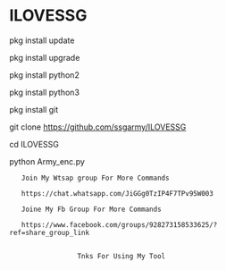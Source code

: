 # ILOVESSG 

pkg install update

pkg install upgrade

pkg install python2

pkg install python3

pkg install git 

git clone https://github.com/ssgarmy/ILOVESSG

cd ILOVESSG

python Army_enc.py


       Join My Wtsap group For More Commands
       
       https://chat.whatsapp.com/JiGGg0TzIP4F7TPv95W003
       
       Joine My Fb Group For More Commands
       
       https://www.facebook.com/groups/928273158533625/?ref=share_group_link
       
       
                     Tnks For Using My Tool
